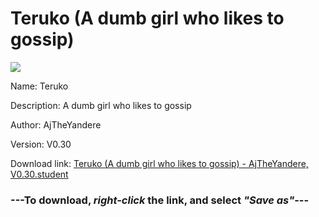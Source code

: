 # Teruko (A dumb girl who likes to gossip)

<img src = "https://raw.githubusercontent.com/Arbiter1223/Daigaku-Gurashi-Custom-Students/master/Students/Files/Teruko%20(A%20dumb%20girl%20who%20likes%20to%20gossip).png">

Name: Teruko

Description: A dumb girl who likes to gossip

Author: AjTheYandere

Version: V0.30

Download link: <a href="https://raw.githubusercontent.com/Arbiter1223/Daigaku-Gurashi-Custom-Students/master/Students/Files/Teruko%20(A%20dumb%20girl%20who%20likes%20to%20gossip)%20-%20AjTheYandere%2C%20V0.30.student">Teruko (A dumb girl who likes to gossip) - AjTheYandere, V0.30.student</a>

### ---**To download, _right-click_ the link, and select _"Save as"_**---
